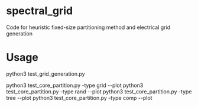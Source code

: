 # spectral_grid
Code for heuristic fixed-size partitioning method and electrical grid generation

# Usage

python3 test_grid_generation.py

python3 test_core_partition.py -type grid --plot
python3 test_core_partition.py -type rand --plot
python3 test_core_partition.py -type tree --plot
python3 test_core_partition.py -type comp --plot
